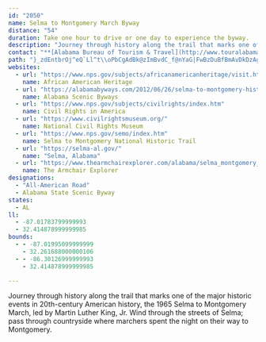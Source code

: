 ```yaml
---
id: "2050"
name: Selma to Montgomery March Byway
distance: "54"
duration: Take one hour to drive or one day to experience the byway.
description: "Journey through history along the trail that marks one of the major historic events in 20th-century American history, the 1965 Selma to Montgomery March, led by Martin Luther King, Jr. Wind through the streets of Selma; pass through countryside where marchers spent the night on their way to Montgomery."
contact: "**[Alabama Bureau of Tourism & Travel](http://www.touralabama.org)**  \r\n 334-242-4494  \r\n 1-800-ALABAMA  \r\n\r\n**[Visit Selma, Alabama](http://www.selmaalabama.com/)**   \r\n 800-45-SELMA  \r\n [Send E-mail](mailto:mailto:info@selmaalabama.com)  \r\n\r\n**Selma to Montgomery March Byway**  \r\n 334-875-5894  \r\n [Send E-mail](mailto:lourettaWimberly@aol.com)  \r\n\r\n"
path: "}_zdEntbrOj^eQ`Ll^t\\oPbCgAdBk@zImBvdC_f@nYaG|FwBzDuBfBmAvDkDzAgB`DuEbDsHz@mC|P_q@xCuKnQuh@fB_GxRcl@lCgHxBgErEmHrRoWj@k@|@uAtBeCrjAi|AtNkPvb@oe@dNwNnCsEhBuEfAqFh@}FnBid@zL_eCh@aEbByGrT{l@jKwYn@kCt@}DlXiaDfBcRnBiNlBaKbCyJ~D{N|@aEh@eEXyFrB{mAj@}Kl@mH~@{IbAgH~BgMdL{i@bAmE~AeFrD}IrAeC~EgHn_AmmAlCoEhBgFn@_C~@_FzEs`@xF}b@ld@{pCpA_Fv@gB`N{TvAoD^wAlU}oAZiA~QacAv@yEdAoM|C_h@fKaiBDeLa@ws@TmFXsBbAaFf]}yAbAaF^kFDoFi@etC[ebAs@}MuTqcCw@aJi@qI_@iJUmNc@}sAKgFYgF}@yIwIan@e@mFYoFIgJRiJlCes@DoFEuFkCkbAEqFC{I^it@AqYs@acAYc~AKmFw@uMWsCc@sCwA_FiXwv@gFuLmF_L}CsH_DuGqIoRyAyCkHqLsBgEeBqE{H_We`@ylAyC{LyAuHy@mGaAeL{Buh@YmCs@kDe@sAiCoEyMiSoOkVeAqBsAmDiAsDi@uCwEw_@o@mJMeDAwIbAc\\McKs@qIg@iD{Gc^oCuPmAgNcGmy@__@cmGcAcVw@q^J]?cF@_CBeBGm@?i@?e@?aA?]oD@YMwNLkJ]gEg@}W{F{F{BmQsKcHsDwG{BgCk@c@?e_AmUcGu@sNYmFe@{^_IaAg@aAy@e@_Ao@oBa@qCAaAEaVYy^Hg@CgJU@e@BgSLyEGk}@l@Se[uPNO@[BiA@WDE}HH]iVcVYi@m@@mWgb@D[PMX]Aw@AIBOKeGu@ue@"
websites:
  - url: "https://www.nps.gov/subjects/africanamericanheritage/visit.htm"
    name: African American Heritage
  - url: "https://alabamabyways.com/2012/06/26/selma-to-montgomery-historic-trail/"
    name: Alabama Scenic Byways
  - url: "https://www.nps.gov/subjects/civilrights/index.htm"
    name: Civil Rights in America
  - url: "https://www.civilrightsmuseum.org/"
    name: National Civil Rights Museum
  - url: "https://www.nps.gov/semo/index.htm"
    name: Selma to Montgomery National Historic Trail
  - url: "https://selma-al.gov/"
    name: "Selma, Alabama"
  - url: "https://www.thearmchairexplorer.com/alabama/selma_montgomery_historic_byway.php"
    name: The Armchair Explorer
designations:
  - "All-American Road"
  - Alabama State Scenic Byway
states:
  - AL
ll:
  - -87.01783799999993
  - 32.414878999999985
bounds:
  - - -87.01995099999999
    - 32.261688000000106
  - - -86.30126999999993
    - 32.414878999999985

---
```


Journey through history along the trail that marks one of the major historic events in 20th-century American history, the 1965 Selma to Montgomery March, led by Martin Luther King, Jr. Wind through the streets of Selma; pass through countryside where marchers spent the night on their way to Montgomery.
